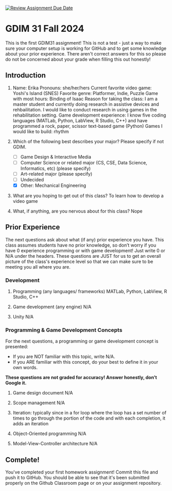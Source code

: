 [![Review Assignment Due Date](https://classroom.github.com/assets/deadline-readme-button-22041afd0340ce965d47ae6ef1cefeee28c7c493a6346c4f15d667ab976d596c.svg)](https://classroom.github.com/a/POQdLnh2)
# GDIM 31 Fall 2024

This is the first GDIM31 assignment! This is not a test - just a way to make sure your computer setup is working for GitHub and to get some knowledge about your prior experience. There aren't correct answers for this so please do not be concerned about your grade when filling this out honestly!

## Introduction

1. Name: Erika
Pronouns: she/her/hers
Current favorite video game: Yoshi's Island (SNES)
Favorite genre: Platformer, Indie, Puzzle
Game with most hours: Binding of Isaac
Reason for taking the class: I am a master student and currently doing research in assistive devices and rehbailitation. I would like to conduct research in using games in the rehabilitation setting.
Game development experience: I know five coding languages (MATLab, Python, LabView, R Studio, C++) and have programmed a rock, paper, scissor text-based game (Python)
Games I would like to build: rhythm

2. Which of the following best describes your major? Please specify if not GDIM.  

    - [ ] Game Design & Interactive Media
    - [ ] Computer Science or related major (CS, CSE, Data Science, Informatics, etc) (please specify)
    - [ ] Art-related major (please specify)
    - [ ] Undecided
    - [X] Other: Mechanical Engineering

3. What are you hoping to get out of this class?
To learn how to develop a video game

4. What, if anything, are you nervous about for this class?
Nope

## Prior Experience

The next questions ask about what (if any) prior experience you have. This class assumes students have no prior knowledge, so don’t worry if you have 0 experience programming or with game development! Just write 0 or N/A under the headers. These questions are JUST for us to get an overall picture of the class's experience level so that we can make sure to be meeting you all where you are.

### Development

1. Programming (any languages/ frameworks) MATLab, Python, LabView, R Studio, C++

2. Game development (any engine) N/A

3. Unity N/A

### Programming & Game Development Concepts

For the next questions, a programming or game development concept is presented:

 - If you are NOT familiar with this topic, write N/A.
 - If you ARE familiar with this concept, do your best to define it in your own words.

**These questions are not graded for accuracy! Answer honestly, don’t Google it.**

1. Game design document N/A

2. Scope management N/A

3. Iteration: typically since in a for loop where the loop has a set number of times to go through the portion of the code and with each completion, it adds an iteration

4. Object-Oriented programming N/A

5. Model-View-Controller architecture N/A

## Complete!

You've completed your first homework assignment! Commit this file and push it to GitHub. You should be able to see that it's been submitted properly on the Github Classroom page or on your assignment repository.
